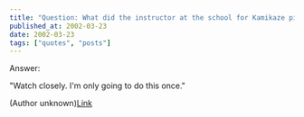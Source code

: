 ```yaml
---
title: "Question: What did the instructor at the school for Kamikaze pilots say to his students?"
published_at: 2002-03-23
date: 2002-03-23
tags: ["quotes", "posts"]
---
```

Answer:  

"Watch closely. I'm only going to do this once."  

(Author unknown)[Link]()